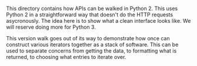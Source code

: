 This directory contains how APIs can be walked in Python 2.
This uses Python 2 in a straightforward way that doesn't do
the HTTP requests asycronously.  The idea here is to show
what a clean interface looks like.  We will reserve doing
more for Python 3.

This version walk goes out of its way to demonstrate how
once can construct various iterators together as a stack
of software.  This can be used to separate concerns from
getting the data, to formatting what is returned, to choosing
what entries to iterate over.
